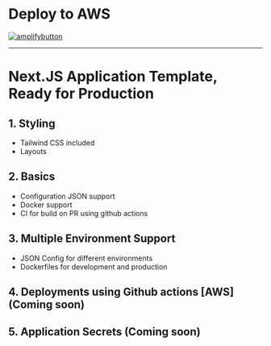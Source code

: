 # Deploy to AWS
[![amplifybutton](https://oneclick.amplifyapp.com/button.svg)](https://console.aws.amazon.com/amplify/home#/deploy?repo=https://github.com/abhinayparvathaneni/nextjs_boilerplate)

---
# Next.JS Application Template, Ready for Production

## 1. Styling
- Tailwind CSS included
- Layouts

## 2. Basics
- Configuration JSON support
- Docker support
- CI for build on PR using github actions

## 3. Multiple Environment Support
- JSON Config for different environments
- Dockerfiles for development and production

## 4. Deployments using Github actions [AWS] (Coming soon)

## 5. Application Secrets (Coming soon)

